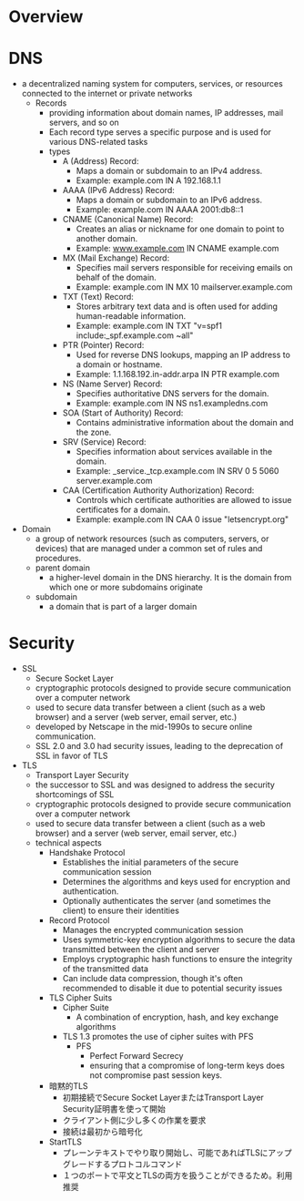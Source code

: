 # Overview

# DNS
- a decentralized naming system for computers, services, or resources connected to the internet or private networks
    - Records
        - providing information about domain names, IP addresses, mail servers, and so on
        - Each record type serves a specific purpose and is used for various DNS-related tasks
        - types
            - A (Address) Record:
                - Maps a domain or subdomain to an IPv4 address.
                - Example: example.com IN A 192.168.1.1
            - AAAA (IPv6 Address) Record:
                - Maps a domain or subdomain to an IPv6 address.
                - Example: example.com IN AAAA 2001:db8::1
            - CNAME (Canonical Name) Record:
                - Creates an alias or nickname for one domain to point to another domain.
                - Example: www.example.com IN CNAME example.com
            - MX (Mail Exchange) Record:
                - Specifies mail servers responsible for receiving emails on behalf of the domain.
                - Example: example.com IN MX 10 mailserver.example.com
            - TXT (Text) Record:
                - Stores arbitrary text data and is often used for adding human-readable information.
                - Example: example.com IN TXT "v=spf1 include:_spf.example.com ~all"
            - PTR (Pointer) Record:
                - Used for reverse DNS lookups, mapping an IP address to a domain or hostname.
                - Example: 1.1.168.192.in-addr.arpa IN PTR example.com
            - NS (Name Server) Record:
                - Specifies authoritative DNS servers for the domain.
                - Example: example.com IN NS ns1.exampledns.com
            - SOA (Start of Authority) Record:
                - Contains administrative information about the domain and the zone.
           - SRV (Service) Record:
                - Specifies information about services available in the domain.
                - Example: _service._tcp.example.com IN SRV 0 5 5060 server.example.com
            - CAA (Certification Authority Authorization) Record:
                - Controls which certificate authorities are allowed to issue certificates for a domain.
                - Example: example.com IN CAA 0 issue "letsencrypt.org"
- Domain
    - a group of network resources (such as computers, servers, or devices) that are managed under a common set of rules and procedures.
    - parent domain
        -  a higher-level domain in the DNS hierarchy. It is the domain from which one or more subdomains originate
    - subdomain
        - a domain that is part of a larger domain

# Security
- SSL
    - Secure Socket Layer
    - cryptographic protocols designed to provide secure communication over a computer network
    - used to secure data transfer between a client (such as a web browser) and a server (web server, email server, etc.)
    - developed by Netscape in the mid-1990s to secure online communication.
    - SSL 2.0 and 3.0 had security issues, leading to the deprecation of SSL in favor of TLS
- TLS
    - Transport Layer Security
    -  the successor to SSL and was designed to address the security shortcomings of SSL
    - cryptographic protocols designed to provide secure communication over a computer network
    - used to secure data transfer between a client (such as a web browser) and a server (web server, email server, etc.)
    - technical aspects
        - Handshake Protocol
            - Establishes the initial parameters of the secure communication session
            - Determines the algorithms and keys used for encryption and authentication.
            - Optionally authenticates the server (and sometimes the client) to ensure their identities
        - Record Protocol
            - Manages the encrypted communication session
            - Uses symmetric-key encryption algorithms to secure the data transmitted between the client and server
            - Employs cryptographic hash functions to ensure the integrity of the transmitted data
            - Can include data compression, though it's often recommended to disable it due to potential security issues
        - TLS Cipher Suits
            - Cipher Suite
                - A combination of encryption, hash, and key exchange algorithms
            - TLS 1.3 promotes the use of cipher suites with PFS
                - PFS
                    - Perfect Forward Secrecy
                    - ensuring that a compromise of long-term keys does not compromise past session keys.
        - 暗黙的TLS
            - 初期接続でSecure Socket LayerまたはTransport Layer Security証明書を使って開始
            - クライアント側に少し多くの作業を要求
            - 接続は最初から暗号化
        - StartTLS
            - プレーンテキストでやり取り開始し、可能であればTLSにアップグレードするプロトコルコマンド
            - １つのポートで平文とTLSの両方を扱うことができるため。利用推奨